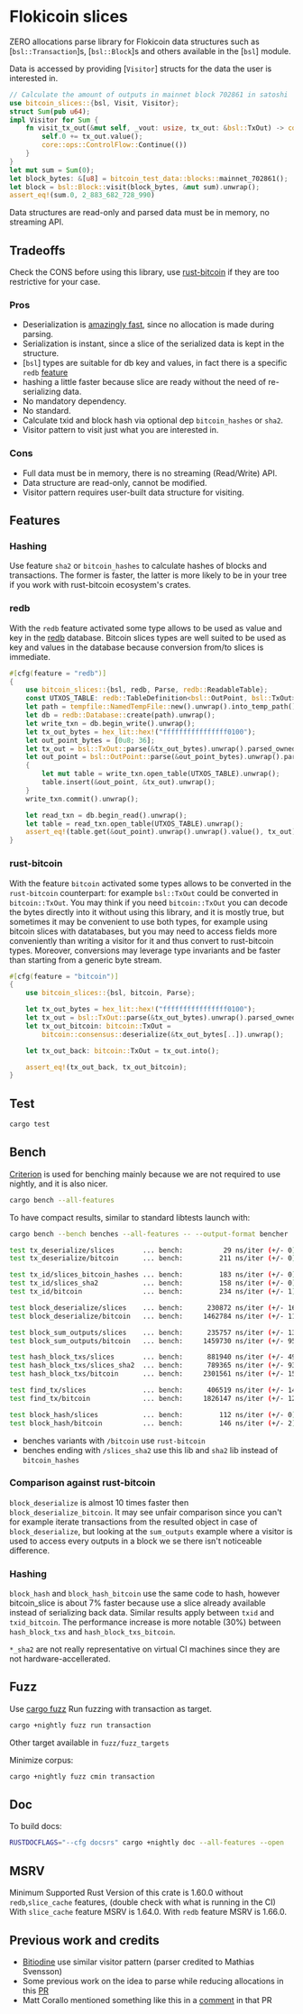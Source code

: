 
# Flokicoin slices

ZERO allocations parse library for Flokicoin data structures such as [`bsl::Transaction`]s, [`bsl::Block`]s
and others available in the [`bsl`] module.

Data is accessed by providing [`Visitor`] structs for the data the user is interested in.

```rust
// Calculate the amount of outputs in mainnet block 702861 in satoshi
use bitcoin_slices::{bsl, Visit, Visitor};
struct Sum(pub u64);
impl Visitor for Sum {
    fn visit_tx_out(&mut self, _vout: usize, tx_out: &bsl::TxOut) -> core::ops::ControlFlow<()>  {
        self.0 += tx_out.value();
        core::ops::ControlFlow::Continue(())
    }
}
let mut sum = Sum(0);
let block_bytes: &[u8] = bitcoin_test_data::blocks::mainnet_702861();
let block = bsl::Block::visit(block_bytes, &mut sum).unwrap();
assert_eq!(sum.0, 2_883_682_728_990)
```

Data structures are read-only and parsed data must be in memory, no streaming API.

## Tradeoffs

Check the CONS before using this library, use [rust-bitcoin](https://github.com/rust-bitcoin/rust-bitcoin) if they are too restrictive for your case.

### Pros

* Deserialization is [amazingly fast](#bench), since no allocation is made during parsing.
* Serialization is instant, since a slice of the serialized data is kept in the structure.
* [`bsl`] types are suitable for db key and values, in fact there is a specific `redb` [feature](#redb)
* hashing a little faster because slice are ready without the need of re-serializing data.
* No mandatory dependency.
* No standard.
* Calculate txid and block hash via optional dep `bitcoin_hashes` or `sha2`.
* Visitor pattern to visit just what you are interested in.

### Cons

* Full data must be in memory, there is no streaming (Read/Write) API.
* Data structure are read-only, cannot be modified.
* Visitor pattern requires user-built data structure for visiting.

## Features

### Hashing

Use feature `sha2` or `bitcoin_hashes` to calculate hashes of blocks and transactions.
The former is faster, the latter is more likely to be in your tree if you work with rust-bitcoin 
ecosystem's crates.

### redb

With the `redb` feature activated some type allows to be used as value and key in the 
[redb](https://github.com/cberner/redb) database. Bitcoin slices types are well suited to be used
as key and values in the database because conversion from/to slices is immediate.

```rust
#[cfg(feature = "redb")]
{
    use bitcoin_slices::{bsl, redb, Parse, redb::ReadableTable};
    const UTXOS_TABLE: redb::TableDefinition<bsl::OutPoint, bsl::TxOut> = redb::TableDefinition::new("utxos");
    let path = tempfile::NamedTempFile::new().unwrap().into_temp_path();
    let db = redb::Database::create(path).unwrap();
    let write_txn = db.begin_write().unwrap();
    let tx_out_bytes = hex_lit::hex!("ffffffffffffffff0100");
    let out_point_bytes = [0u8; 36];
    let tx_out = bsl::TxOut::parse(&tx_out_bytes).unwrap().parsed_owned();
    let out_point = bsl::OutPoint::parse(&out_point_bytes).unwrap().parsed_owned();
    {
        let mut table = write_txn.open_table(UTXOS_TABLE).unwrap();
        table.insert(&out_point, &tx_out).unwrap();
    }
    write_txn.commit().unwrap();

    let read_txn = db.begin_read().unwrap();
    let table = read_txn.open_table(UTXOS_TABLE).unwrap();
    assert_eq!(table.get(&out_point).unwrap().unwrap().value(), tx_out);
}
```

### rust-bitcoin

With the feature `bitcoin` activated some types allows to be converted in the `rust-bitcoin` 
counterpart: for example `bsl::TxOut` could be converted in `bitcoin::TxOut`. 
You may think if you need `bitcoin::TxOut` you can decode the bytes directly into it without
using this library, and it is mostly true, but sometimes it may be convenient to use both types, for
example using bitcoin slices with datatabases, but you may need to access fields more conveniently 
than writing a visitor for it and thus convert to rust-bitcoin types. 
Moreover, conversions may leverage type invariants and be faster than starting from a generic byte stream.

``` rust
#[cfg(feature = "bitcoin")]
{
    use bitcoin_slices::{bsl, bitcoin, Parse};

    let tx_out_bytes = hex_lit::hex!("ffffffffffffffff0100");
    let tx_out = bsl::TxOut::parse(&tx_out_bytes).unwrap().parsed_owned();
    let tx_out_bitcoin: bitcoin::TxOut =
        bitcoin::consensus::deserialize(&tx_out_bytes[..]).unwrap();

    let tx_out_back: bitcoin::TxOut = tx_out.into();

    assert_eq!(tx_out_back, tx_out_bitcoin);
}
```

## Test

```sh
cargo test
```

## Bench

[Criterion](https://bheisler.github.io/criterion.rs/book/) is used for benching mainly because we are not required to use nightly, and it is also nicer.

```sh
cargo bench --all-features
```

To have compact results, similar to standard libtests launch with:

```sh
cargo bench --bench benches --all-features -- --output-format bencher
```

```sh
test tx_deserialize/slices       ... bench:          29 ns/iter (+/- 0)
test tx_deserialize/bitcoin      ... bench:         211 ns/iter (+/- 0)

test tx_id/slices_bitcoin_hashes ... bench:         183 ns/iter (+/- 0)
test tx_id/slices_sha2           ... bench:         158 ns/iter (+/- 0)
test tx_id/bitcoin               ... bench:         234 ns/iter (+/- 1)

test block_deserialize/slices    ... bench:      230872 ns/iter (+/- 1686)
test block_deserialize/bitcoin   ... bench:     1462784 ns/iter (+/- 115792)

test block_sum_outputs/slices    ... bench:      235757 ns/iter (+/- 1318)
test block_sum_outputs/bitcoin   ... bench:     1459730 ns/iter (+/- 95817)

test hash_block_txs/slices       ... bench:      881940 ns/iter (+/- 4961)
test hash_block_txs/slices_sha2  ... bench:      789365 ns/iter (+/- 932)
test hash_block_txs/bitcoin      ... bench:     2301561 ns/iter (+/- 15406)

test find_tx/slices              ... bench:      406519 ns/iter (+/- 1423)
test find_tx/bitcoin             ... bench:     1826147 ns/iter (+/- 122216)

test block_hash/slices           ... bench:         112 ns/iter (+/- 0)
test block_hash/bitcoin          ... bench:         146 ns/iter (+/- 2)
```

* benches variants with `/bitcoin` use `rust-bitcoin`
* benches ending with `/slices_sha2` use this lib and `sha2` lib instead of `bitcoin_hashes`

### Comparison against rust-bitcoin

`block_deserialize` is almost 10 times faster then `block_deserialize_bitcoin`. It may see unfair 
comparison since you can't for example iterate transactions from the resulted object in case of 
`block_deserialize`, but looking at the `sum_outputs` example where a visitor is used to access 
every outputs in a block we se there isn't noticeable difference.

### Hashing 

`block_hash` and `block_hash_bitcoin` use the same code to hash, however bitcoin_slice is about 7% 
faster because use a slice already available instead of serializing back data.
Similar results apply between `txid` and `txid_bitcoin`.
The performance increase is more notable (30%) between `hash_block_txs` and `hash_block_txs_bitcoin`.

`*_sha2` are not really representative on virtual CI machines since they are not hardware-accellerated. 

## Fuzz

Use [cargo fuzz](https://github.com/rust-fuzz/cargo-fuzz)
Run fuzzing with transaction as target.

```sh
cargo +nightly fuzz run transaction
```

Other target available in `fuzz/fuzz_targets`


Minimize corpus:
```sh
cargo +nightly fuzz cmin transaction
```

## Doc

To build docs:

```sh
RUSTDOCFLAGS="--cfg docsrs" cargo +nightly doc --all-features --open
```

## MSRV

Minimum Supported Rust Version of this crate is 1.60.0 without `redb`,`slice_cache` features, (double check with what is running in the CI)
With `slice_cache` feature MSRV is 1.64.0.
With `redb` feature MSRV is 1.66.0.



## Previous work and credits

* [Bitiodine](https://github.com/mikispag/bitiodine) use similar visitor pattern (parser credited to Mathias Svensson) 
* Some previous work on the idea to parse while reducing allocations in this [PR](https://github.com/rust-bitcoin/rust-bitcoin/pull/672)
* Matt Corallo mentioned something like this in a [comment](https://github.com/rust-bitcoin/rust-bitcoin/pull/672#pullrequestreview-769198159) in that PR
